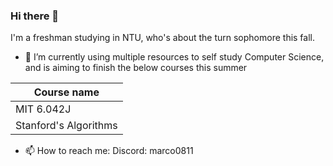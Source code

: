 ### Hi there 👋
I'm a freshman studying in NTU, who's about the turn sophomore this fall.
- 🌱 I’m currently using multiple resources to self study Computer Science, and is aiming to finish the below courses this summer

| Course name |
| ------------- |
| MIT 6.042J |
| Stanford's Algorithms |

- 📫 How to reach me: Discord: marco0811

<!--
**Marcoshipp/Marcoshipp** is a ✨ _special_ ✨ repository because its `README.md` (this file) appears on your GitHub profile.

Here are some ideas to get you started:

- 🔭 I’m currently working on ...

- 👯 I’m looking to collaborate on ...
- 🤔 I’m looking for help with ...
- 💬 Ask me about ...
- 📫 How to reach me: ...
- 😄 Pronouns: ...
- ⚡ Fun fact: ...
-->
